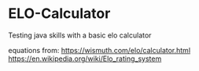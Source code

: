 # ELO-Calculator

Testing java skills with a basic elo calculator

equations from:
https://wismuth.com/elo/calculator.html
https://en.wikipedia.org/wiki/Elo_rating_system
